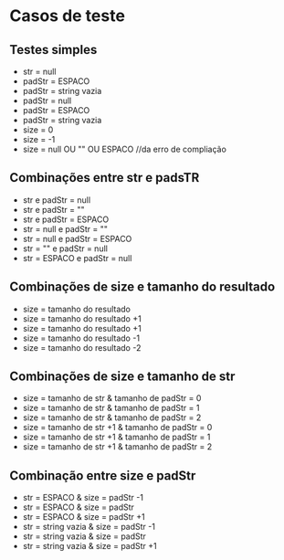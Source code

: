 # Casos de teste

## Testes simples
* str = null
* padStr = ESPACO
* padStr = string vazia
* padStr = null
* padStr = ESPACO
* padStr = string vazia
* size = 0
* size = -1
* size = null OU "" OU ESPACO //da  erro de compliação

## Combinações entre str e padsTR
* str e padStr = null
* str e padStr = ""
* str e padStr = ESPACO
* str = null e padStr = ""
* str = null e padStr = ESPACO
* str = "" e padStr = null
* str = ESPACO e padStr = null

## Combinações de size e tamanho do resultado
* size = tamanho do resultado
* size = tamanho do resultado +1
* size = tamanho do resultado +1
* size = tamanho do resultado -1
* size = tamanho do resultado -2

## Combinações de size e tamanho de str
* size = tamanho de str & tamanho de padStr = 0
* size = tamanho de str & tamanho de padStr = 1
* size = tamanho de str & tamanho de padStr = 2
* size = tamanho de str +1 & tamanho de padStr = 0
* size = tamanho de str +1 & tamanho de padStr = 1
* size = tamanho de str +1 & tamanho de padStr = 2

## Combinação entre size e padStr
* str = ESPACO & size = padStr -1
* str = ESPACO & size = padStr
* str = ESPACO & size = padStr +1
* str = string vazia & size = padStr -1
* str = string vazia & size = padStr
* str = string vazia & size = padStr +1